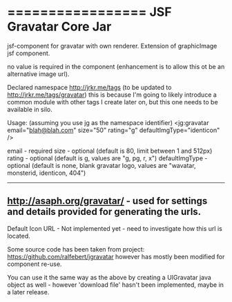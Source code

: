 =================
JSF Gravatar Core Jar
=================

jsf-component for gravatar with own renderer.
Extension of graphicImage jsf component.

no value is required in the component (enhancement is to allow this ot be an alternative image url).

Declared namespace http://jrkr.me/tags (to be updated to http://jrkr.me/tags/gravatar) this is because I'm going to likely introduce a common module with other tags I create later on, but this one needs to be available in silo.

Usage: (assuming you use jg as the namespace identifier)
  <jg:gravatar email="blah@blah.com" size="50" rating="g" defaultImgType="identicon" />
  
  email - required
  size - optional (default is 80, limit between 1 and 512px)
  rating - optional (default is g, values are "g, pg, r, x")
  defaultImgType - optional (default is none, blank gravatar logo, values are "wavatar, monsterid, identicon, 404")
  
  ---------
  http://asaph.org/gravatar/  - used for settings and details provided for generating the urls.
  ---------
  Default Icon URL - Not implemented yet - need to investigate how this url is located.
  
  
  Some source code has been taken from project: https://github.com/ralfebert/jgravatar however has mostly been modified for component re-use.
  
  You can use it the same way as the above by creating a UIGravatar java object as well - however 'download file' hasn't been implemented, maybe in a later release.
  
